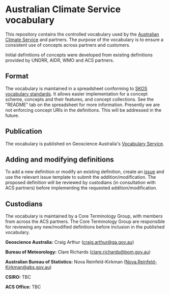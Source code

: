 # Australian Climate Service vocabulary

This repository contains the controlled vocabulary used by the [Australian Climate Service](https://www.acs.gov.au) and partners. The purpose of the vocabulary is to ensure a consistent use of concepts across partners and customers.

Initial definitions of concepts were developed from existing definitions provided by UNDRR, AIDR, WMO and ACS partners.

## Format

The vocabulary is maintained in a spreadsheet conforming to [SKOS vocabulary standards](https://www.w3.org/2004/02/skos/). It allows easier implementation for a concept scheme, concepts and their features, and concept collections. See the "README" tab on the spreadsheet for more information. Presently we are not enforcing concept URIs in the definitions. This will be addressed in the future.

## Publication

The vocabulary is published on Geoscience Australia's [Vocabulary Service](https://vocabs.ga.gov.au).

## Adding and modifying definitions

To add a new definition or modify an existing definition, create an [issue](https://github.com/AusClimateService/vocab/issues) and use the relevant issue template to submit the addition/modification. The proposed definition will be reviewed by custodians (in consultation with ACS partners) before implementing the requested addition/modification.

## Custodians

The vocabulary is maintained by a Core Terminology Group, with members from across the ACS partners. The Core Terminology Group are responsible for reviewing any new/modified definitions before inclusion in the published vocabulary.

**Geoscience Australia:**
Craig Arthur (craig.arthur@ga.gov.au)

**Bureau of Meteorology:**
Clare Richards (clare.richards@bom.gov.au)

**Australian Bureau of Statistics:**
Nova Reinfeld-Kirkman (Nova.Reinfeld-Kirkman@abs.gov.au)

**CSIRO:**
TBC

**ACS Office:**
TBC
